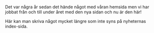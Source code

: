 <!--
.. title: Ny hemsida 2017
.. slug: ny-hemsida
.. date: 2017-08-18 00:00:00 CEST
.. tags: blaha,www
.. description:
.. category: 2017
.. author: nsg
-->

Det var några år sedan det hände något med våran hemsida men vi har jobbat
från och till under året med den nya sidan och nu är den här!

<!-- TEASER_END -->

Här kan man skriva något mycket längre som inte syns på nyheternas index-sida.
